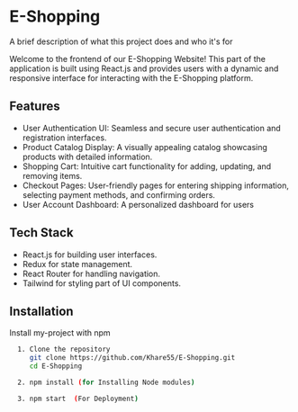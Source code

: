 
# E-Shopping

A brief description of what this project does and who it's for

Welcome to the frontend of our E-Shopping Website! This part of the application is built using React.js and provides users with a dynamic and responsive interface for interacting with the E-Shopping platform.



## Features

- User Authentication UI: Seamless and secure user authentication and registration interfaces.
- Product Catalog Display: A visually appealing catalog showcasing products with detailed information.
- Shopping Cart: Intuitive cart functionality for adding, updating, and removing items.
- Checkout Pages: User-friendly pages for entering shipping information, selecting payment methods, and confirming orders.
- User Account Dashboard: A personalized dashboard for users


## Tech Stack

- React.js for building user interfaces.
- Redux for state management.
- React Router for handling navigation.
- Tailwind for styling part of UI components.


## Installation

Install my-project with npm

```bash
  1. Clone the repository
     git clone https://github.com/Khare55/E-Shopping.git
     cd E-Shopping

  2. npm install (for Installing Node modules)

  3. npm start  (For Deployment)
```
    